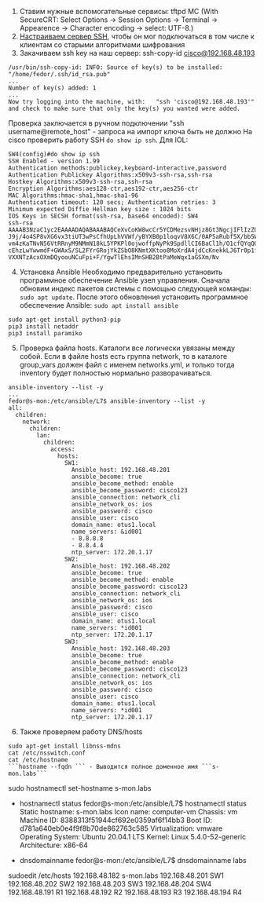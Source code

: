 1. Ставим нужные вспомогательные сервисы:
tftpd
MC 
(With SecureCRT: Select Options -> Session Options -> Terminal -> Appearence -> Character encoding -> select: UTF-8.)
2. [Настраиваем сервер SSH](https://github.com/fazzzan/Admining/blob/master/Ubuntu/SSH/README.MD), чтобы он мог подключаться в том числе к клиентам со старыми алгоритмами шифрования
3. Закачиваем ssh key на наш сервер:
ssh-copy-id cisco@192.168.48.193
```
/usr/bin/ssh-copy-id: INFO: Source of key(s) to be installed: "/home/fedor/.ssh/id_rsa.pub"
...
Number of key(s) added: 1
...
Now try logging into the machine, with:   "ssh 'cisco@192.168.48.193'"
and check to make sure that only the key(s) you wanted were added.
```
Проверка заключается в ручном подключении "ssh username@remote_host" - запроса на импорт ключа быть не должно
На cisco проверить работу SSH ```do show ip ssh```. Для IOL:

```
SW4(config)#do show ip ssh
SSH Enabled - version 1.99
Authentication methods:publickey,keyboard-interactive,password
Authentication Publickey Algorithms:x509v3-ssh-rsa,ssh-rsa
Hostkey Algorithms:x509v3-ssh-rsa,ssh-rsa
Encryption Algorithms:aes128-ctr,aes192-ctr,aes256-ctr
MAC Algorithms:hmac-sha1,hmac-sha1-96
Authentication timeout: 120 secs; Authentication retries: 3
Minimum expected Diffie Hellman key size : 1024 bits
IOS Keys in SECSH format(ssh-rsa, base64 encoded): SW4
ssh-rsa AAAAB3NzaC1yc2EAAAADAQABAAABAQCeXvCoKW8wcCr5YCDMezsvNHjz8Gt3NgcjIFlIzZQp
J9j/4o4SP8vXG6vx3tiUT3wPsCfhUpLhVVWf/yBYXB0p1loqvV8X6C/0AP5aRubf5X/bb5Wk5zDu7A/R
vm4zKaTNvN56VtRRnyM9NMmN18kL5YPKPl0ojwoffpNyPk9SpdllCI6BaCl1h/O1cfQYqQOvSyxqs383
cEhzLwYwwmdF+GWAxS/SL2FYrGRojYkZSbO8KNmtXKtoo8MoXrdA4jdCcKnekkLJ6Tr0p1fab+WgOnLu
VXXNTzAcxOXmDQyoouNCuFpi+F/YgwTlEhsIMnSHB2BtPaMeWqx1aGSXm/Nv
```

4. Установка Ansible
Необходимо предварительно установить программное обеспечение Ansible узел управления. Сначала обновим индекс пакетов системы с помощью следующей команды: 
```sudo apt update```.
После этого обновления установить программное обеспечение Ansible: 
```sudo apt install ansible```

```
sudo apt-get install python3-pip
pip3 install netaddr
pip3 install paramiko
```
5. Проверка файла hosts. Каталоги все логически увязаны между собой. Если в файле hosts есть группа network, то в каталоге group_vars должен файл с именем networks.yml, и только тогда inventory будет полностью нормально разворачиваться.
```
ansible-inventory --list -y
...
fedor@s-mon:/etc/ansible/L7$ ansible-inventory --list -y                   
all:
  children:
    network:
      children:
        lan:
          children:
            access:
              hosts:
                SW1:
                  Ansible_host: 192.168.48.201
                  ansible_become: true
                  ansible_become_method: enable
                  ansible_become_password: cisco123
                  ansible_connection: network_cli
                  ansible_network_os: ios
                  ansible_password: cisco
                  ansible_user: cisco
                  domain_name: otus1.local
                  name_servers: &id001
                  - 8.8.8.8
                  - 8.8.4.4
                  ntp_server: 172.20.1.17
                SW2:
                  Ansible_host: 192.168.48.202
                  ansible_become: true
                  ansible_become_method: enable
                  ansible_become_password: cisco123
                  ansible_connection: network_cli
                  ansible_network_os: ios
                  ansible_password: cisco
                  ansible_user: cisco
                  domain_name: otus1.local
                  name_servers: *id001
                  ntp_server: 172.20.1.17
                SW3:
                  Ansible_host: 192.168.48.203
                  ansible_become: true
                  ansible_become_method: enable
                  ansible_become_password: cisco123
                  ansible_connection: network_cli
                  ansible_network_os: ios
                  ansible_password: cisco
                  ansible_user: cisco
                  domain_name: otus1.local
                  name_servers: *id001
                  ntp_server: 172.20.1.17
```
6. Также проверяем работу DNS/hosts 
```
sudo apt-get install libnss-mdns
cat /etc/nsswitch.conf
cat /etc/hostname
```hostname --fqdn ``` - Выводится полное доменное имя ```s-mon.labs```
```
sudo hostnamectl set-hostname s-mon.labs

- hostnamectl status
fedor@s-mon:/etc/ansible/L7$ hostnamectl status
   Static hostname: s-mon.labs
         Icon name: computer-vm
           Chassis: vm
        Machine ID: 8388313f51944cf692e0359af6f14bb3
           Boot ID: d781a640eb0e4f9f8b70de862763c585
    Virtualization: vmware
  Operating System: Ubuntu 20.04.1 LTS
            Kernel: Linux 5.4.0-52-generic
      Architecture: x86-64
	  
- dnsdomainname
fedor@s-mon:/etc/ansible/L7$ dnsdomainname
labs


sudoedit /etc/hosts
192.168.48.182 s-mon.labs
192.168.48.201 SW1
192.168.48.202 SW2
192.168.48.203 SW3
192.168.48.204 SW4
192.168.48.191 R1
192.168.48.192 R2
192.168.48.193 R3
192.168.48.194 R4
```

